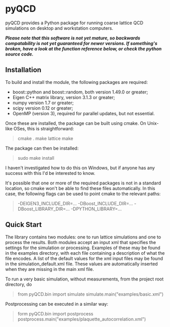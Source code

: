pyQCD
=====
pyQCD provides a Python package for running coarse lattice QCD simulations on desktop and workstation computers.

***Please note that this software is not yet mature, so backwards compatability is not yet guaranteed for newer
versions. If something's broken, have a look at the function reference below, or check the python source code.***

Installation
------------
To build and install the module, the following packages are required:

* boost::python and boost::random, both version 1.49.0 or greater;
* Eigen C++ matrix library, version 3.1.3 or greater;
* numpy version 1.7 or greater;
* scipy version 0.12 or greater;
* OpenMP (version 3), required for parallel updates, but not essential.

Once these are installed, the package can be built using cmake. On Unix-like OSes, this is straightforward:

> cmake .
> make lattice
> make

The package can then be installed:

> sudo make install

I haven't investigated how to do this on Windows, but if anyone has any success with this I'd be interested to
know.

It's possible that one or more of the required packages is not in a standard location, so cmake won't be able
to find these files automatically. In this case, the following flags can be used to point cmake to the relevant
paths:

> -DEIGEN3_INCLUDE_DIR=...
> -DBoost_INCLUDE_DIR=...
> -DBoost_LIBRARY_DIR=...
> -DPYTHON_LIBRARY=...

Quick Start
-----------

The library contains two modules: one to run lattice simulations and one to process the results. Both modules
accept an input xml that specifies the settings for the simulation or processing. Examples of these may be found
in the examples directory, with each file containing a description of what the file encodes. A list of the
default values for the xml input files may be found in the simulation_default.xml file. These values are
automatically inserted when they are missing in the main xml file.

To run a very basic simulation, without measurements, from the project root directory, do

> from pyQCD.bin import simulate
> simulate.main("examples/basic.xml")

Postprocessing can be executed in a similar way:

> form pyQCD.bin import postprocess
> postprocess.main("examples/plaquette_autocorrelation.xml")